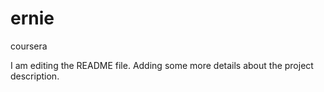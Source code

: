 # ernie
coursera

I am editing the README file. Adding some more details about the project description.

